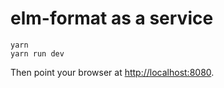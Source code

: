 # elm-format as a service

```
yarn
yarn run dev
```

Then point your browser at <http://localhost:8080>.
